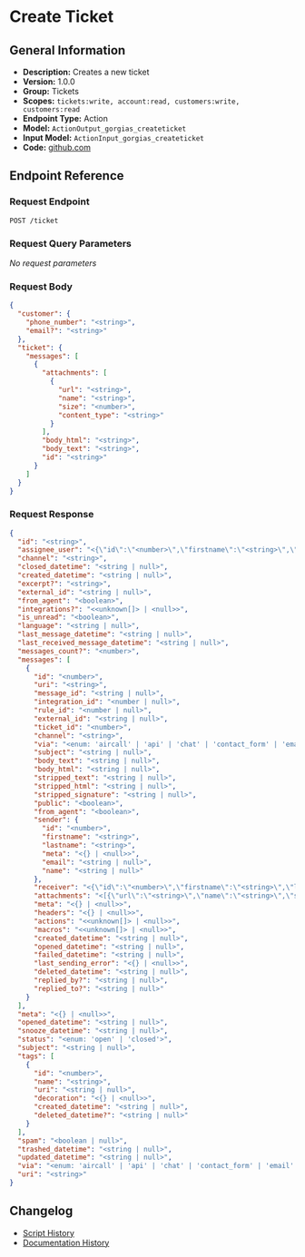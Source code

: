 <!-- BEGIN GENERATED CONTENT -->
# Create Ticket

## General Information

- **Description:** Creates a new ticket
- **Version:** 1.0.0
- **Group:** Tickets
- **Scopes:** `tickets:write, account:read, customers:write, customers:read`
- **Endpoint Type:** Action
- **Model:** `ActionOutput_gorgias_createticket`
- **Input Model:** `ActionInput_gorgias_createticket`
- **Code:** [github.com](https://github.com/NangoHQ/integration-templates/tree/main/integrations/gorgias/actions/create-ticket.ts)


## Endpoint Reference

### Request Endpoint

`POST /ticket`

### Request Query Parameters

_No request parameters_

### Request Body

```json
{
  "customer": {
    "phone_number": "<string>",
    "email?": "<string>"
  },
  "ticket": {
    "messages": [
      {
        "attachments": [
          {
            "url": "<string>",
            "name": "<string>",
            "size": "<number>",
            "content_type": "<string>"
          }
        ],
        "body_html": "<string>",
        "body_text": "<string>",
        "id": "<string>"
      }
    ]
  }
}
```

### Request Response

```json
{
  "id": "<string>",
  "assignee_user": "<{\"id\":\"<number>\",\"firstname\":\"<string>\",\"lastname\":\"<string>\",\"meta\":\"<{} | <null>>\",\"email\":\"<string>\",\"name\":\"<string>\",\"bio\":\"<string | null>\"} | <null>>",
  "channel": "<string>",
  "closed_datetime": "<string | null>",
  "created_datetime": "<string | null>",
  "excerpt?": "<string>",
  "external_id": "<string | null>",
  "from_agent": "<boolean>",
  "integrations?": "<<unknown[]> | <null>>",
  "is_unread": "<boolean>",
  "language": "<string | null>",
  "last_message_datetime": "<string | null>",
  "last_received_message_datetime": "<string | null>",
  "messages_count?": "<number>",
  "messages": [
    {
      "id": "<number>",
      "uri": "<string>",
      "message_id": "<string | null>",
      "integration_id": "<number | null>",
      "rule_id": "<number | null>",
      "external_id": "<string | null>",
      "ticket_id": "<number>",
      "channel": "<string>",
      "via": "<enum: 'aircall' | 'api' | 'chat' | 'contact_form' | 'email' | 'facebook' | 'facebook-mention' | 'facebook-messenger' | 'facebook-recommendations' | 'form' | 'gorgias_chat' | 'help-center' | 'helpdesk' | 'instagram' | 'instagram-ad-comment' | 'instagram-comment' | 'instagram-direct-message' | 'instagram-mention' | 'internal-note' | 'offline_capture' | 'phone' | 'rule' | 'self_service' | 'shopify' | 'sms' | 'twilio' | 'twitter' | 'twitter-direct-message' | 'whatsapp' | 'yotpo' | 'yotpo-review' | 'zendesk'>",
      "subject": "<string | null>",
      "body_text": "<string | null>",
      "body_html": "<string | null>",
      "stripped_text": "<string | null>",
      "stripped_html": "<string | null>",
      "stripped_signature": "<string | null>",
      "public": "<boolean>",
      "from_agent": "<boolean>",
      "sender": {
        "id": "<number>",
        "firstname": "<string>",
        "lastname": "<string>",
        "meta": "<{} | <null>>",
        "email": "<string | null>",
        "name": "<string | null>"
      },
      "receiver": "<{\"id\":\"<number>\",\"firstname\":\"<string>\",\"lastname\":\"<string>\",\"meta\":\"<{} | <null>>\",\"email\":\"<string | null>\",\"name\":\"<string | null>\"} | <null>>",
      "attachments": "<[{\"url\":\"<string>\",\"name\":\"<string>\",\"size\":\"<number | null>\",\"content_type\":\"<string>\",\"public\":\"<boolean>\",\"extra\":\"<string | null>\"}] | <null>>",
      "meta": "<{} | <null>>",
      "headers": "<{} | <null>>",
      "actions": "<<unknown[]> | <null>>",
      "macros": "<<unknown[]> | <null>>",
      "created_datetime": "<string | null>",
      "opened_datetime": "<string | null>",
      "failed_datetime": "<string | null>",
      "last_sending_error": "<{} | <null>>",
      "deleted_datetime": "<string | null>",
      "replied_by?": "<string | null>",
      "replied_to?": "<string | null>"
    }
  ],
  "meta": "<{} | <null>>",
  "opened_datetime": "<string | null>",
  "snooze_datetime": "<string | null>",
  "status": "<enum: 'open' | 'closed'>",
  "subject": "<string | null>",
  "tags": [
    {
      "id": "<number>",
      "name": "<string>",
      "uri": "<string | null>",
      "decoration": "<{} | <null>>",
      "created_datetime": "<string | null>",
      "deleted_datetime?": "<string | null>"
    }
  ],
  "spam": "<boolean | null>",
  "trashed_datetime": "<string | null>",
  "updated_datetime": "<string | null>",
  "via": "<enum: 'aircall' | 'api' | 'chat' | 'contact_form' | 'email' | 'facebook' | 'facebook-mention' | 'facebook-messenger' | 'facebook-recommendations' | 'form' | 'gorgias_chat' | 'help-center' | 'helpdesk' | 'instagram' | 'instagram-ad-comment' | 'instagram-comment' | 'instagram-direct-message' | 'instagram-mention' | 'internal-note' | 'offline_capture' | 'phone' | 'rule' | 'self_service' | 'shopify' | 'sms' | 'twilio' | 'twitter' | 'twitter-direct-message' | 'whatsapp' | 'yotpo' | 'yotpo-review' | 'zendesk'>",
  "uri": "<string>"
}
```

## Changelog

- [Script History](https://github.com/NangoHQ/integration-templates/commits/main/integrations/gorgias/actions/create-ticket.ts)
- [Documentation History](https://github.com/NangoHQ/integration-templates/commits/main/integrations/gorgias/actions/create-ticket.md)

<!-- END  GENERATED CONTENT -->

